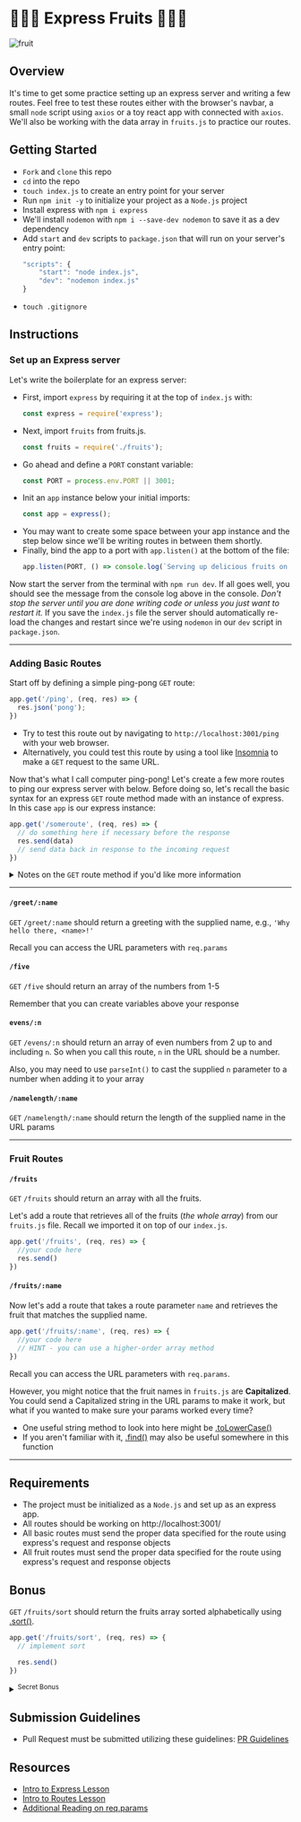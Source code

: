 # 🍍🍇🍐 Express Fruits 🍓🍌🥭

![fruit](https://s3.amazonaws.com/secretsaucefiles/photos/images/000/104/044/large/fruit-dancing-gif.gif?1485312342)

## Overview

It's time to get some practice setting up an express server and writing a few routes.  Feel free to test these routes either with the browser's navbar, a small `node` script using `axios` or a toy react app with connected with `axios`. We'll also be working with the data array in `fruits.js` to practice our routes.

## Getting Started

- `Fork` and `clone` this repo
- `cd` into the repo
- `touch index.js` to create an entry point for your server
- Run `npm init -y` to initialize your project as a `Node.js` project
- Install express with `npm i express`
- We'll install `nodemon` with `npm i --save-dev nodemon` to save it as a dev dependency
- Add `start` and `dev` scripts to `package.json` that will run on your server's entry point:
	```js
	"scripts": {
		"start": "node index.js",
		"dev": "nodemon index.js"
	}
	```
- `touch .gitignore`

## Instructions
### Set up an Express server

Let's write the boilerplate for an express server:

- First, import `express` by requiring it at the top of `index.js` with:
	```js
	const express = require('express');
	```
- Next, import `fruits` from fruits.js. 
	```js
	const fruits = require('./fruits');
	```
- Go ahead and define a `PORT` constant variable: 
	```js
	const PORT = process.env.PORT || 3001;
	```
- Init an `app` instance below your initial imports:
	```js
	const app = express();
	```
- You may want to create some space between your app instance and the step below since we'll be writing routes in between them shortly.
- Finally, bind the app to a port with `app.listen()` at the bottom of the file:
	```js
	app.listen(PORT, () => console.log(`Serving up delicious fruits on port ${PORT} 🍒`))
	```

Now start the server from the terminal with `npm run dev`. If all goes well, you should see the message from the console log above in the console.  _Don't stop the server until you are done writing code or unless you just want to restart it._ If you save the `index.js` file the server should automatically re-load the changes and restart since we're using `nodemon` in our `dev` script in `package.json`.

___
### Adding Basic Routes

Start off by defining a simple ping-pong `GET` route:

```js
app.get('/ping', (req, res) => {
  res.json('pong');
})
```

- Try to test this route out by navigating to `http://localhost:3001/ping` with your web browser.
- Alternatively, you could test this route by using a tool like [Insomnia](https://insomnia.rest/) to make a `GET` request to the same URL.

Now that's what I call computer ping-pong! Let's create a few more routes to ping our express server with below. Before doing so, let's recall the basic syntax for an express `GET` route method made with an instance of express. In this case `app` is our express instance:

```js
app.get('/someroute', (req, res) => {
  // do something here if necessary before the response
  res.send(data)
  // send data back in response to the incoming request
})
```
<details><summary>Notes on the <code>GET</code> route method if you'd like more information</summary>
  
  <br />
  
  Routes are the first argument of the `.get()` method
  - Routes are _**always**_ `strings` denoting URL parameters 
  
	  ```js
	  // The route of a GET request method
	  app.get('/someroute', // callback here
	  ```
	  
  The `.get()` method requires a callback function as its second argument. In the arguments for this callback function, we'll always pass the Request followed by the Response object, typically with `(req, res)` for shorthand.
  
  - Inside the callback, we'll typically send some sort of `responseData` (_strings, arrays, objects, booleans, numbers_) related to the incoming request with the response object's `.send()` method
  
  	```js
	// The callback function within a GET request method
	(req, res) => {
	  res.send(responseData)
	}
	```
	
  - Now, putting it all together:
	  
	  ```js
	  app.get('/someroute', (req, res) => {
	    res.send(responseData)
	  })
	  ```
	
</details>

___
#### `/greet/:name`
`GET` `/greet/:name` should return a greeting with the supplied name, e.g., `'Why hello there, <name>!'`

Recall you can access the URL parameters with `req.params`


#### `/five`
`GET` `/five` should return an array of the numbers from 1-5

Remember that you can create variables above your response


#### `evens/:n`
`GET` `/evens/:n` should return an array of even numbers from 2 up to and including `n`.  So when you call this route, `n` in the URL should be a number.

Also, you may need to use `parseInt()` to cast the supplied `n` parameter to a number when adding it to your array


#### `/namelength/:name`
`GET` `/namelength/:name` should return the length of the supplied name in the URL params

___
### Fruit Routes
#### `/fruits`

`GET` `/fruits` should return an array with all the fruits.

Let's add a route that retrieves all of the fruits (_the whole array_) from our `fruits.js` file. Recall we imported it on top of our `index.js`.

```js
app.get('/fruits', (req, res) => {
  //your code here 
  res.send()
})
```


#### `/fruits/:name`

Now let's add a route that takes a route parameter `name` and retrieves the fruit that matches the supplied name. 
```js
app.get('/fruits/:name', (req, res) => {
  //your code here
  // HINT - you can use a higher-order array method 
})
```

Recall you can access the URL parameters with `req.params`.

However, you might notice that the fruit names in `fruits.js` are **Capitalized**. You could send a Capitalized string in the URL params to make it work, but what if you wanted to make sure your params worked every time?
- One useful string method to look into here might be [.toLowerCase()](https://developer.mozilla.org/en-US/docs/Web/JavaScript/Reference/Global_Objects/String/toLowerCase)
- If you aren't familiar with it, [.find()](https://developer.mozilla.org/en-US/docs/Web/JavaScript/Reference/Global_Objects/Array/find) may also be useful somewhere in this function

___
## Requirements
- The project must be initialized as a `Node.js` and set up as an express app.
- All routes should be working on http://localhost:3001/
- All basic routes must send the proper data specified for the route using express's request and response objects
- All fruit routes must send the proper data specified for the route using express's request and response objects


## Bonus 

`GET` `/fruits/sort` should return the fruits array sorted alphabetically using [.sort()](https://developer.mozilla.org/en-US/docs/Web/JavaScript/Reference/Global_Objects/Array/sort). 

```js
app.get('/fruits/sort', (req, res) => {
  // implement sort

  res.send()
})
```

<details><summary><sup>Secret Bonus</sup></summary>
	
   <br />
	
   What if we wanted to add a catch-all route to our express app so some crazy fruit ninja doesn't go breaking things?
   
   To prepare for that, let's add this quick route at the **very bottom** of our routes, just above `app.listen()`
   
   ```js
   app.get('*', (req, res) => {
     res.send('404 Not Found')
   })
   ```
   
   A couple important things to note:
   - The `*` used for a route will cover _any_ route request made to our server, meaning that it will respond with this 404 message for any URL param chained on to `http://localhost:3001`
   - That being said, since it will respond to _any_ route, we put it at the **bottom** of our server, so our other routes are still accessible while routes that don't exist will be sent to an error message
   - Use it wisely if you choose to

   ![great power](https://31.media.tumblr.com/tumblr_lqb3ag4MPc1r1edcbo1_500.gif)

</details>

## Submission Guidelines
- Pull Request must be submitted utilizing these guidelines: [PR Guidelines](https://github.com/SEI-R-1-25/template_pull_request)

## Resources
- [Intro to Express Lesson](https://github.com/SEI-R-1-25/u2_lesson_express)
- [Intro to Routes Lesson](https://github.com/SEI-R-1-25/u2_lesson_express_routing)
- [Additional Reading on req.params](https://coursework.vschool.io/express-params-and-query/)



